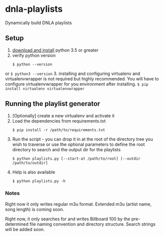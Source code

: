 # dnla-playlists
Dynamically build DNLA playlists

## Setup
1. [download and install](https://www.python.org/downloads/) python 3.5 or greater
2. verify python version
    ```
    $ python --version
    ```
or
    ```
    $ python3 --version
    ```
3. installing and configuring virtualenv and virtualenvwrapper is not required but highly recommended. You will have to configure virtualenvwrapper for you environment after installing.
    ```
    $ pip install virtualenv virtualenvwrapper
    ```

## Running the playlist generator
1. [Optionally] create a new virtualenv and activate it
2. Load the dependencies from requirements.txt
    ```
    $ pip install -r /path/to/requirements.txt
    ```
3. Run the script - you can drop it in at the root of the directory tree you wish to traverse or use the optional parameters to define the root directory to search and the output dir for the playlists
    ```
    $ python playlists.py [--start-at /path/to/root] [--outdir /path/to/outdir]
    ```
4. Help is also available
    ```
    $ python playlists.py -h
    ```

### Notes
Right now it only writes regular m3u format. Extended m3u (artist name, song length) is coming soon.

Right now, it only searches for and writes Billboard 100 by the pre-determined file naming convention and directory structure. Search strings will be added soon.
